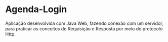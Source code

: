 # Agenda-Login
Aplicação desenvolvida com Java Web, fazendo conexão com um servidor, para praticar os conceitos de Requisição e Resposta por meio do protocolo Http.  

